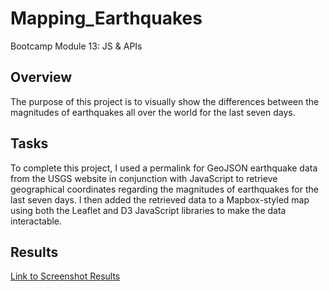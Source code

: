 # Mapping_Earthquakes
Bootcamp Module 13: JS &amp; APIs

## Overview
The purpose of this project is to visually show the differences between the magnitudes of earthquakes all over the world for the last seven days.

## Tasks
To complete this project, I used a permalink for GeoJSON earthquake data from the USGS website in conjunction with JavaScript to retrieve geographical coordinates regarding the magnitudes of earthquakes for the last seven days. I then added the retrieved data to a Mapbox-styled map using both the Leaflet and D3 JavaScript libraries to make the data interactable.

## Results
[Link to Screenshot Results](/Mapping_Earthquakes/Images)

